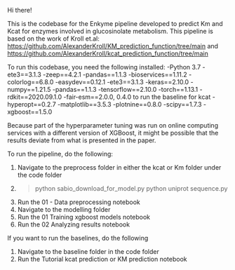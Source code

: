 Hi there!

This is the codebase for the Enkyme pipeline developed to predict Km and Kcat for enzymes involved in glucosinolate metabolism.
This pipeline is based on the work of Kroll et.al: https://github.com/AlexanderKroll/KM_prediction_function/tree/main and https://github.com/AlexanderKroll/kcat_prediction_function/tree/main

To run this codebase, you need the following installed:
-Python 3.7
-ete3==3.1.3
-zeep==4.2.1
-pandas==1.1.3
-bioservices==1.11.2
-colorlog==6.8.0
-easydev==0.12.1
-ete3==3.1.3
-keras==2.10.0
-numpy==1.21.5
-pandas==1.1.3
-tensorflow==2.10.0
-torch==1.13.1
-rdkit==2020.09.1.0
-fair-esm==2.0.0, 0.4.0 to run the baseline for kcat
-hyperopt==0.2.7
-matplotlib==3.5.3
-plotnine==0.8.0
-scipy==1.7.3
-xgboost==1.5.0

Because part of the hyperparameter tuning was run on online computing services with a different version of XGBoost, it might be possible that the results deviate from what is presented in the paper.

To run the pipeline, do the following:

1. Navigate to the preprocess folder in either the kcat or Km folder under the code folder
2. > python sabio_download_for_model.py
   > python uniprot sequence.py
3. Run the 01 - Data preprocessing notebook
4. Navigate to the modelling folder
5. Run the 01 Training xgboost models notebook
6. Run the 02 Analyzing results notebook

If you want to run the baselines, do the following
1. Navigate to the baseline folder in the code folder
2. Run the Tutorial kcat prediction or KM prediction notebook
